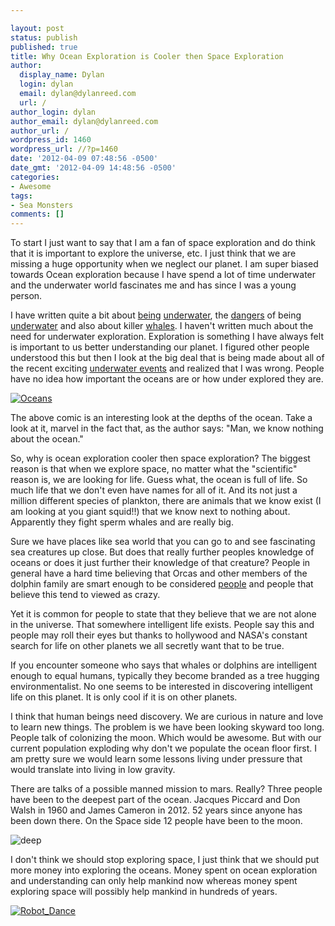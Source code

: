 ```yaml
---

layout: post
status: publish
published: true
title: Why Ocean Exploration is Cooler then Space Exploration
author:
  display_name: Dylan
  login: dylan
  email: dylan@dylanreed.com
  url: /
author_login: dylan
author_email: dylan@dylanreed.com
author_url: /
wordpress_id: 1460
wordpress_url: //?p=1460
date: '2012-04-09 07:48:56 -0500'
date_gmt: '2012-04-09 14:48:56 -0500'
categories:
- Awesome
tags:
- Sea Monsters
comments: []
---
```


To start I just want to say that I am a fan of space exploration and do think that it is important to explore the universe, etc. I just think that we are missing a huge opportunity when we neglect our planet.  I am super biased towards Ocean exploration because I have spend a lot of time underwater and the underwater world fascinates me and has since I was a young person.

I have written quite a bit about [being][1] [underwater][2], the [dangers][3] of being [underwater][4] and also about killer [whales][5]. I haven't written much about the need for underwater exploration. Exploration is something I have always felt is important to us better understanding our planet. I figured other people understood this but then I look at the big deal that is being made about all of the recent exciting [underwater events][6] and realized that I was wrong. People have no idea how important the oceans are or how under explored they are.

   [1]: //2007/03/23/scuba-classes/
   [2]: //2007/05/07/diving-the-day-away/
   [3]: //2007/09/18/four-best-ways-to-die-while-scuba-diving/
   [4]: //2009/02/12/dirty-water-diving/
   [5]: //2004/02/04/killer-whales-dont-kill-people/
   [6]: https://www.google.com/search?aq=f&ix=acb&sourceid=chrome&ie=UTF-8&q=james+cameron+dive#q=james+cameron+dive&hl=en&prmd=imvnsuo&source=univ&tbm=nws&tbo=u&sa=X&ei=Te-CT8HWB4jE2gXx6bSdBw&ved=0CFkQqAIoADAD&bav=on.2,or.r_gc.r_pw.r_cp.r_qf.,cf.osb&fp=121187e88be93026&biw=1125&bih=1541&ix=acb

[![][7]][8]

   [7]: http://imgs.xkcd.com/comics/lakes_and_oceans.png (Oceans)
   [8]: http://xkcd.com/1040/

The above comic is an interesting look at the depths of the ocean. Take a look at it, marvel in the fact that, as the author says: "Man, we know nothing about the ocean."

So, why is ocean exploration cooler then space exploration? The biggest reason is that when we explore space, no matter what the "scientific" reason is, we are looking for life. Guess what, the ocean is full of life. So much life that we don't even have names for all of it. And its not just a million different species of plankton, there are animals that we know exist (I am looking at you giant squid!!) that we know next to nothing about. Apparently they fight sperm whales and are really big.

Sure we have places like sea world that you can go to and see fascinating sea creatures up close. But does that really further peoples knowledge of oceans or does it just further their knowledge of that creature? People in general have a hard time believing that Orcas and other members of the dolphin family are smart enough to be considered [people][9] and people that believe this tend to viewed as crazy.

   [9]: http://www.the9billion.com/2012/02/09/peta-slavery-case-against-seaworld-dismissed-as-whales-are-not-people/

Yet it is common for people to state that they believe that we are not alone in the universe. That somewhere intelligent life exists. People say this and people may roll their eyes but thanks to hollywood and NASA's constant search for life on other planets we all secretly want that to be true.

If you encounter someone who says that whales or dolphins are intelligent enough to equal humans, typically they become branded as a tree hugging environmentalist. No one seems to be interested in discovering intelligent life on this planet. It is only cool if it is on other planets.

I think that human beings need discovery. We are curious in nature and love to learn new things. The problem is we have been looking skyward too long. People talk of colonizing the moon. Which would be awesome. But with our current population exploding why don't we populate the ocean floor first. I am pretty sure we would learn some lessons living under pressure that would translate into living in low gravity.

There are talks of a possible manned mission to mars. Really? Three people have been to the deepest part of the ocean. Jacques Piccard and Don Walsh in 1960 and James Cameron in 2012. 52 years since anyone has been down there. On the Space side 12 people have been to the moon.

![][10]

   [10]: http://global.fncstatic.com/static/managed/img/Scitech/deepsea-challenger-ulithi-e.jpg (deep)

I don't think we should stop exploring space, I just think that we should put more money into exploring the oceans. Money spent on ocean exploration and understanding can only help mankind now whereas money spent exploring space will possibly help mankind in hundreds of years.

[![][11]][12]

   [11]: /media/2012/03/Robot_Dance.gif (Robot_Dance)
   [12]: /media/2012/03/Robot_Dance.gif

 

 

